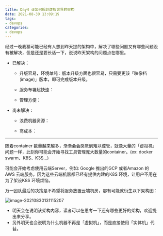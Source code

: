 ```yaml
---
title: Day4 该如何规划虚拟世界的架构
date: 2021-08-30 13:09:19
tags:
- devops
categories: 
- devops
---
```


经过一晚我猜可能已经有人想到昨天提的架构中，解决了哪些问题又有哪些问题没有被解决，但是还是要长话一下，说说昨天架构的问题点在哪里。

<!--more-->

-   已解决：
    
    -   升版容易，环境单纯：版本升级方面也很容易，只需要更该「映像档(image)」版本，即可完成版本升级。  
        
    -   服务布署超快速：  
        
    -   管理方便：  
    
-   尚未解决：
    
    -   浪费机器资源：  
        
    -   高成本：  
        

___

随着container 数量越来越多，渐渐会会感觉到难以控管，就像大量的「虚拟机」问题一样，此刻你可能会开始寻找工具管理庞大数量的container。(ex: docker swarm、K8S、K3S...)

可能会开始考虑使用云端Server，例如: Google 推出的GCP 或者Amazon 的AWS 云端服务，因为这些云端机器都已经有提供内建的K8S 环境，让用户不用在为了架设K8S 环境烦恼。

万一团队最后的决策是不希望将服务放置云端机房，那有可能就衍生以下架构图：

![image-20210830131115207](https://gitee.com/hxf88/imgrepo/raw/master/img/image-20210830131115207.png)

-   明天会在说明该架构内容，读者可以在思考一下还有哪些更好的架构，欢迎提出来分享。
-   另外明天也会说明为什么机器不再是「虚拟机」，而是直接使用「实体机」代替。
